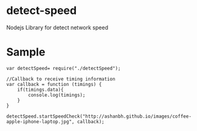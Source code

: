 # detect-speed
Nodejs Library for detect network speed

# Sample

    var detectSpeed= require("./detectSpeed");

    //Callback to receive timing information
    var callback = function (timings) {
        if(timings.data){
            console.log(timings);   
        }
    }

    detectSpeed.startSpeedCheck("http://ashanbh.github.io/images/coffee-apple-iphone-laptop.jpg", callback);
